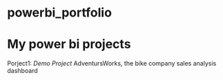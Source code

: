 # powerbi_portfolio
# My power bi projects
Porject1: *Demo Project* AdventursWorks, the bike company sales analysis dashboard
